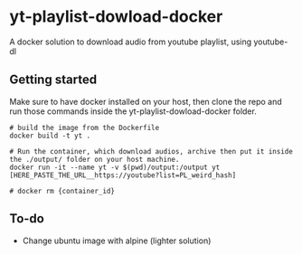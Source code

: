 # yt-playlist-dowload-docker

A docker solution to download audio from youtube playlist, using youtube-dl

## Getting started

Make sure to have docker installed on your host, then clone the repo and run those commands inside the yt-playlist-dowload-docker folder.

```
# build the image from the Dockerfile
docker build -t yt .

# Run the container, which download audios, archive then put it inside the ./output/ folder on your host machine.
docker run -it --name yt -v $(pwd)/output:/output yt [HERE_PASTE_THE_URL__https://youtube?list=PL_weird_hash]

# docker rm {container_id}
```

## To-do

- Change ubuntu image with alpine (lighter solution)
